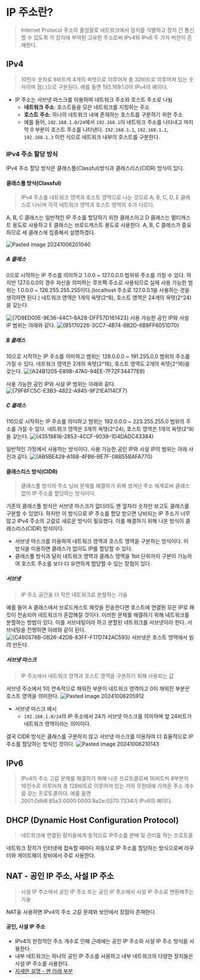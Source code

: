 # IP 주소란?
> Internet Protocol 주소의 줄임말로 네트워크에서 장치를 식별하고 장치 간 통신할 수 있도록 각 장치에 부여된 고유한 주소로써 IPv4와 IPv6 두 가지 버전이 존재한다.

## IPv4
> 10진수 숫자로 8비트씩 4개의 옥텟으로 이루어져 총 32비트로 이루어져 있는 숫자이며 점(.)으로 구분된다. 예를 들면 192.169.1.0이 IPv4의 예이다.

- IP 주소는 서브넷 마스크를 이용하여 네트워크 주소와 호스트 주소로 나뉨
	- **네트워크 주소**: 호스트들을 모은 네트워크를 지칭하는 주소
	- **호스트 주소**: 하나의 네트워크 내에 존재하는 호스트를 구분하기 위한 주소
	- 예를 들어, `192.168.1.0/24`에서 `192.168.1`이 네트워크 주소를 나타내고 마지막 0 부분이 호스트 주소를 나타낸다. `192.168.1.1`, `192.168.1.2`, `192.168.1.3` 이런 식으로 네트워크 내부의 호스트를 구분한다.
### IPv4 주소 할당 방식
IPv4 주소 할당 방식은 클래스풀(Classful)방식과 클래스리스(CIDR) 방식이 있다.
#### 클래스풀 방식(Classful)
> IPv4 주소를 네트워크 영역과 호스트 영역으로 나눈 것으로 A, B, C, D, E 클래스로 나뉘며 각각 네트워크 영역과 호스트 영역의 수가 다르다.


A, B, C 클래스는 일반적인 IP 주소를 할당하기 위한 클래스이고 D 클래스는 멀티캐스트 용도로 사용하고 E 클래스는 브로드캐스트 용도로 사용한다. A, B, C 클래스가 중요하므로 세 클래스에 집중해서 설명하겠다.

![Pasted image 20241006201040](https://github.com/user-attachments/assets/a65fb993-2685-4c30-8ae6-dbd82756a506)

##### A 클래스
0으로 시작하는 IP 주소를 의미하고 1.0.0 ~ 127.0.0.0 범위위 주소를 가질 수 있다.
하지만 127.0.0.0의 경우 자신을 의미하는 루프팩 주소로 사용되므로 실제 사용 가능한 범위는 1.0.0.0 ~ 126.255.255.255이다.(localhost 주소로 127.0.0.1을 사용하는 것을 생각하면 된다.)
네트워크 영역은 1개의 옥텟(2^8), 호스트 영역은 24개의 옥텟(2^24)을 갖는다.

![{7D9ED00E-9E36-44C1-8A28-DFF57D161423}](https://github.com/user-attachments/assets/493af1d7-e7d3-43ec-ba3a-451758ef8d69)
사용 가능한 공인 IP와 사설 IP 범위는 아래와 같다.
![{B5170226-3CC7-4B74-8B2D-6B8FF6051D70}](https://github.com/user-attachments/assets/82ffa950-12d4-49c8-a14d-9b0d437b13ae)

##### B 클래스
10으로 시작하는 IP 주소를 의미하고 범위는 128.0.0.0 ~ 191.255.0.0 범위의 주소를 가질 수 있다.
네트워크 영역은 2개의 옥텟(2^16), 호스트 영역도 2개의 옥텟(2^16)을 갖는다. 
![{A24B1205-E89B-47A0-94EE-7F72F34477E9}](https://github.com/user-attachments/assets/d425de8e-b4da-4e51-9d28-d8639c415c32)


사용 가능한 공인 IP와 사설 IP 범위는 아래와 같다.
![{79F6FC5C-E3B3-4822-A945-9F21EA114CF7}](https://github.com/user-attachments/assets/d8836268-27c0-47ac-9a6a-2a8663529585)

##### C 클래스
110으로 시작하는 IP 주소를 의미하고 범위는 192.0.0.0 ~ 223.255.255.0 범위의 주소를 가질 수 있다.
네트워크 영역은 3개의 옥텟(2^24), 호스트 영역은 1개의 옥텟(2^8)을 갖는다. 
![{43519816-2853-4CCF-9039-1D4DADC43384}](https://github.com/user-attachments/assets/68ede76b-b93a-4f36-9dbb-e870959f60fb)

일반적인 가정에서 사용하는 방식이다.
사용 가능한 공인 IP와 사설 IP의 범위는 아래 사진과 같다.
![{AB5BE429-A188-4FB6-BE7F-08B55BAFA770}](https://github.com/user-attachments/assets/4e418288-183d-4560-a6a1-71f9d3e7ae6a)



#### 클래스리스 방식(CIDR)
> 클래스풀 방식의 주소 낭비 문제를 해결하기 위해 생겨난 주소 체계로써 클래스 없이 IP 주소를 할당하는 방식이다.

기존의 클래스풀 방식은 서브넷 마스크가 없더라도 맨 앞자리 숫자만 보고도 클래스를 구분할 수 있었다. 하지만 이 방식으로 IP 주소를 할당 받으면 낭비되는 IP 주소가 너무 많고 IPv4 주소의 고갈로 새로운 방식이 필요했다. 이를 해결하기 위해 나온 방식이 클래스리스(CIDR) 방식이다.

- 서브넷 마스크를 이용하여 네트워크 영역과 호스트 영역을 구분하는 방식이다. 이 방식을 이용하면 클래스가 없이도 IP를 할당할 수 있다. 
- 클래스풀 방식과 달리 네트워크 영역과 클래스 영역을 1bit 단위까지 구분이 가능하여 호스트 주소를 보다 더 유연하게 할당할 수 있는 장점이 있다.

##### 서브넷 
> IP 주소 공간을 더 작은 네트워크로 분할하는 기술

예를 들어 A 클래스에서 브로드캐스트 패킷을 전송한다면 호스트에 연결된 모든 IP로 패킷이 전송되어 네트워크가 혼잡해질 것이다. 이러한 문제를 해결하기 위해 네트워크를 분할하는 방법이 있다. 이를 서브네팅이라 하고 분할된 네트워크를 서브넷이라 한다.
서브네팅을 진행하면 아래와 같이 된다. 
![{C460578B-0B26-42DB-83FF-F17D742AC593}](https://github.com/user-attachments/assets/3a879c16-a340-4de8-8e5c-93e8a03db5cf)
서브넷은 호스트 영역에서 빌려 만든다.
##### 서브넷 마스크 
> IP 주소에서 네트워크 영역과 호스트 영역을 구분하기 위해 사용되는 값

서브넷 주소에서 1이 연속적으로 채워진 부분이 네트워크 영역이고 0이 채워진 부분은 호스트 영역을 의미한다.
![Pasted image 20241006205912](https://github.com/user-attachments/assets/7216bbc6-1c8e-4f87-8325-4de22dd4f30f)

- 서브넷 마스크 예시
	- `192.168.1.0/24`의 IP 주소에서 24가 서브넷 마스크를 의미하며 앞 24비트가 네트워크 영역이라는 의미이다.

결국 CIDR 방식은 클래스를 구분하지 않고 서브넷 마스크를 이용하여 더 효율적으로 IP 주소를 할당하는 방식인 것이다. 
![Pasted image 20241006210143](https://github.com/user-attachments/assets/66de2ab3-7db6-45ce-9d1c-2852a9721237)

## IPv6
> IPv4의 주소 고갈 문제를 해결하기 위해 나온 프로토콜로써 16비트씩 8부분의 16진수로 이루어져 총 128비트로 이루어져 있는 거의 무한대에 가까운 주소 개수를 갖는 프로토콜이다. 예를 들면 2001:0db8:85a3:0000:0000:8a2e:0370:7334가 IPv6의 예이다.

## DHCP (Dynamic Host Configuration Protocol)
> 네트워크에 연결된 장치들에게 동적으로 IP주소를 분배 및 관리를 하는 프로토콜

네트워크 장치가 인터넷에 접속할 때마다 자동으로 IP 주소를 할당하는 방식으로써 라우터와 게이트웨이 장비에서 주로 사용한다.

## NAT - 공인 IP 주소, 사설 IP 주소 
> 사설 IP 주소에서 공인 IP 주소 또는 공인 IP 주소에서 사설 IP 주소로  변환해주는 기술

NAT을 사용하면 IPv4의 주소 고갈 문제와 보안에서 장점이 존재한다. 
#### 공인, 사설 IP 주소
- IPv4의 한정적인 주소 개수로 인해 근래에는 공인 IP 주소와 사설 IP 주소 방식을 사용한다.
- 내부 네트워크는 하나의 공인 IP 주소를 사용하고 내부 네트워크의 다양한 장치들은 사설 IP 주소를 사용한다. 
- [자세한 설명 - 맨 아래 부분](https://github.com/TUK-CS-Study/TUK-CS-Study/blob/master/Network/%5B%ED%98%95%EC%A4%80%5D%202.%20OSI%207%EA%B3%84%EC%B8%B5%EA%B3%BC%20TCP%20IP%204%EA%B3%84%EC%B8%B5.md)

